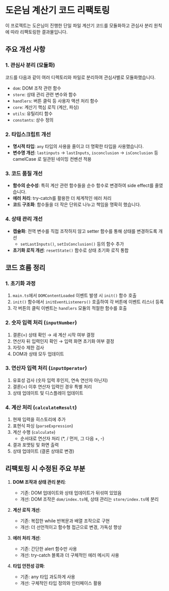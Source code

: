 # 도은님 계산기 코드 리팩토링

이 프로젝트는 도은님이 진행한 단일 파일 계산기 코드를 모듈화하고 관심사 분리 원칙에 따라 리팩토링한 결과물입니다.

## 주요 개선 사항

### 1. 관심사 분리 (모듈화)

코드를 다음과 같이 여러 디렉토리와 파일로 분리하여 관심사별로 모듈화했습니다.

- `dom`: DOM 조작 관련 함수
- `store`: 상태 관리 관련 변수와 함수
- `handlers`: 버튼 클릭 등 사용자 액션 처리 함수
- `core`: 계산기 핵심 로직 (계산, 파싱)
- `utils`: 유틸리티 함수
- `constants`: 상수 정의

### 2. 타입스크립트 개선

- **명시적 타입**: `any` 타입의 사용을 줄이고 더 명확한 타입을 사용했습니다.
- **변수명 개선**: `lastinputs` → `lastInputs`, `isconclusion` → `isConclusion` 등 camelCase 로 일관된 네이밍 컨벤션 적용

### 3. 코드 품질 개선

- **함수의 순수성**: 특히 계산 관련 함수들을 순수 함수로 변경하여 side effect를 줄였습니다.
- **에러 처리**: try-catch를 활용한 더 체계적인 에러 처리
- **코드 구조화**: 함수들을 더 작은 단위로 나누고 책임을 명확히 했습니다.

### 4. 상태 관리 개선

- **캡슐화**: 전역 변수를 직접 조작하지 않고 setter 함수를 통해 상태를 변경하도록 개선
  - `setLastInputs()`, `setIsConclusion()` 등의 함수 추가
- **초기화 로직 개선**: `resetState()` 함수로 상태 초기화 로직 통합

## 코드 흐름 정리

### 1. 초기화 과정

1. `main.ts`에서 `DOMContentLoaded` 이벤트 발생 시 `init()` 함수 호출
2. `init()` 함수에서 `initEventListeners()` 호출하여 각 버튼에 이벤트 리스너 등록
3. 각 버튼의 클릭 이벤트는 `handlers` 모듈의 적절한 함수를 호출

### 2. 숫자 입력 처리 (`inputNumber`)

1. 결론(=) 상태 확인 → 새 계산 시작 여부 결정
2. 연산자 뒤 입력인지 확인 → 입력 화면 초기화 여부 결정
3. 자릿수 제한 검사
4. DOM과 상태 모두 업데이트

### 3. 연산자 입력 처리 (`inputOperator`)

1. 유효성 검사 (숫자 입력 후인지, 연속 연산자 아닌지)
2. 결론(=) 이후 연산자 입력인 경우 특별 처리
3. 상태 업데이트 및 디스플레이 업데이트

### 4. 계산 처리 (`calculateResult`)

1. 현재 입력을 히스토리에 추가
2. 표현식 파싱 (`parseExpression`)
3. 계산 수행 (`calculate`)
   - 순서대로 연산자 처리 (\*, / 먼저, 그 다음 +, -)
4. 결과 포맷팅 및 화면 출력
5. 상태 업데이트 (결론 상태로 변경)

## 리팩토링 시 수정된 주요 부분

1. **DOM 조작과 상태 관리 분리**:

   - 기존: DOM 업데이트와 상태 업데이트가 뒤섞여 있었음
   - 개선: DOM 조작은 `dom/index.ts`에, 상태 관리는 `store/index.ts`에 분리

2. **계산 로직 개선**:

   - 기존: 복잡한 while 반복문과 배열 조작으로 구현
   - 개선: 더 선언적이고 함수형 접근으로 변경, 가독성 향상

3. **에러 처리 개선**:

   - 기존: 간단한 alert 함수만 사용
   - 개선: try-catch 블록과 더 구체적인 에러 메시지 사용

4. **타입 안전성 강화**:
   - 기존: any 타입 과도하게 사용
   - 개선: 구체적인 타입 정의와 인터페이스 활용
